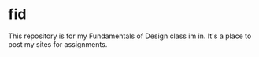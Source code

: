 # fid

This repository is for my Fundamentals of Design class im in. It's a place to post my sites for assignments.
